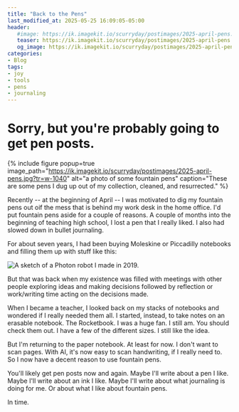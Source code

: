 ```yaml
---
title: "Back to the Pens"
last_modified_at: 2025-05-25 16:09:05-05:00
header: 
   #image: https://ik.imagekit.io/scurryday/postimages/2025-april-pens.jpg
   teaser: https://ik.imagekit.io/scurryday/postimages/2025-april-pens.jpg?tr=w-640
   og_image: https://ik.imagekit.io/scurryday/postimages/2025-april-pens.jpg?tr=w-640
categories:
- Blog
tags:
- joy
- tools
- pens
- journaling
---
```

# Sorry, but you're probably going to get pen posts. 


{% include figure popup=true image_path="https://ik.imagekit.io/scurryday/postimages/2025-april-pens.jpg?tr=w-1040" alt="a photo of some fountain pens" caption="These are some pens I dug up out of my collection, cleaned, and resurrected." %}

Recently -- at the beginning of April -- I was motivated to dig my fountain pens out oif the mess that is behind my work desk in the home office. I'd put fountain pens aside for a couple of reasons. A couple of months into the beginning of teaching high school, I lost a pen that I really liked. I also had slowed down in bullet journaling. 

For about seven years, I had been buying Moleskine or Piccadilly notebooks and filling them up with stuff like this:

![A sketch of a Photon robot I made in 2019.](https://ik.imagekit.io/scurryday/photonsketch.jpg?tr=w-1040)

But that was back when my existence was filled with meetings with other people exploring ideas and making decisions followed by reflection or work/writing time acting on the decisions made.

When I became a teacher, I looked back on my stacks of notebooks and wondered if I really needed them all. I started, instead, to take notes on an erasable notebook. The Rocketbook. I was a huge fan. I still am. You should check them out. I have a few of the different sizes. I still like the idea.

But I'm returning to the paper notebook. At least for now. I don't want to scan pages. With AI, it's now easy to scan handwriting, if I really need to. So I now have a decent reason to use fountain pens.

You'll likely get pen posts now and again. Maybe I'll write about a pen I like. Maybe I'll write about an ink I like. Maybe I'll write about what journaling is doing for me. Or about what I like about fountain pens. 

In time.


